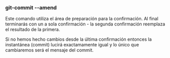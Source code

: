 ### git-commit --amend
Este comando utiliza el área de preparación para la confirmación. Al final terminarás con un a sola confirmación - la segunda confirmación reemplaza el resultado de la primera.

Si no hemos hecho cambios desde la última confirmación entonces la instantánea (commit) lucirá exactamamente igual y lo único que cambiaremos será el mensaje del commit.